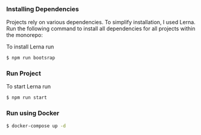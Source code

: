 
### Installing Dependencies
Projects rely on various dependencies. To simplify installation, I used Lerna. Run the following command to install all dependencies for all projects within the monorepo:

To install Lerna run 

```bash
$ npm run bootsrap
```

### Run Project
To start Lerna run 

```bash
$ npm run start
```

### Run using Docker

```bash
$ docker-compose up -d
```

